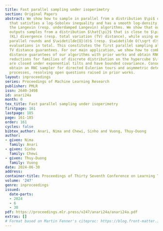 ```yaml
---
title: Fast parallel sampling under isoperimetry
section: Original Papers
abstract: We show how to sample in parallel from a distribution $\pi$ over $\mathbb{R}^d$
  that satisfies a log-Sobolev inequality and has a smooth log-density, by parallelizing
  the Langevin (resp. underdamped Langevin) algorithms. We show that our algorithm
  outputs samples from a distribution $\hat{\pi}$ that is close to $\pi$ in Kullback–Leibler
  (KL) divergence (resp. total variation (TV) distance), while using only $\log(d)^{O(1)}$
  parallel rounds and $\widetilde{O}(d)$ (resp. $\widetilde O(\sqrt d)$) gradient
  evaluations in total. This constitutes the first parallel sampling algorithms with
  TV distance guarantees. For our main application, we show how to combine the TV
  distance guarantees of our algorithms with prior works and obtain RNC sampling-to-counting
  reductions for families of discrete distribution on the hypercube $\{\pm 1\}^n$  that
  are closed under exponential tilts and have bounded covariance. Consequently, we
  obtain an RNC sampler for directed Eulerian tours and asymmetric determinantal point
  processes, resolving open questions raised in prior works.
layout: inproceedings
series: Proceedings of Machine Learning Research
publisher: PMLR
issn: 2640-3498
id: anari24a
month: 0
tex_title: Fast parallel sampling under isoperimetry
firstpage: 161
lastpage: 185
page: 161-185
order: 161
cycles: false
bibtex_author: Anari, Nima and Chewi, Sinho and Vuong, Thuy-Duong
author:
- given: Nima
  family: Anari
- given: Sinho
  family: Chewi
- given: Thuy-Duong
  family: Vuong
date: 2024-06-30
address:
container-title: Proceedings of Thirty Seventh Conference on Learning Theory
volume: '247'
genre: inproceedings
issued:
  date-parts:
  - 2024
  - 6
  - 30
pdf: https://proceedings.mlr.press/v247/anari24a/anari24a.pdf
extras: []
# Format based on Martin Fenner's citeproc: https://blog.front-matter.io/posts/citeproc-yaml-for-bibliographies/
---
```

